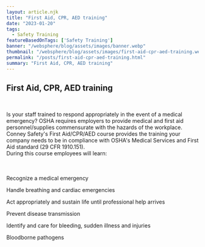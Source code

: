 ```yaml
---
layout: article.njk
title: "First Aid, CPR, AED training"
date: "2023-01-20"
tags:
  - Safety Training
featureBasedOnTags: ['Safety Training']
banner: "/websphere/blog/assets/images/banner.webp"
thumbnail: "/websphere/blog/assets/images/first-aid-cpr-aed-training.webp"
permalink: "/posts/first-aid-cpr-aed-training.html"
summary: "First Aid, CPR, AED training"
---
```


<h2 class="intro">First Aid, CPR, AED training</h2>
<br>

Is your staff trained to respond appropriately in the event of a medical emergency? OSHA requires employers to provide medical and first aid personnel/supplies commensurate with the hazards of the workplace.
<br>
Conney Safety's First Aid/CPR/AED course provides the training your company needs to be in compliance with OSHA's Medical Services and First Aid standard (29 CFR 1910.151).
<br>
During this course employees will learn:

<br><br>
Recognize a medical emergency

Handle breathing and cardiac emergencies

Act appropriately and sustain life until professional help arrives

Prevent disease transmission

Identify and care for bleeding, sudden illness and injuries

Bloodborne pathogens
<br><br>
